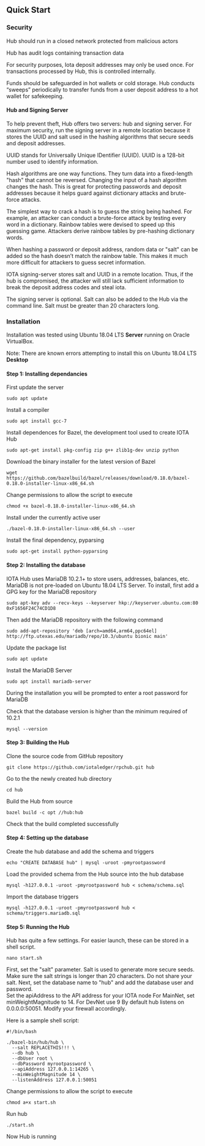 ## Quick Start
### Security

Hub should run in a closed network protected from malicious actors

Hub has audit logs containing transaction data

For security purposes, Iota deposit addresses may only be used once.  For transactions processed by Hub, this is controlled internally. 

Funds should be safeguarded in hot wallets or cold storage.  Hub conducts “sweeps” periodically to transfer funds from a user deposit address to a hot wallet for safekeeping.    

#### Hub and Signing Server
To help prevent theft, Hub offers two servers:  hub and signing server.  For maximum security, run the signing server in a remote location because it stores the UUID and salt used in the hashing algorithms that secure seeds and deposit addresses.

UUID stands for Universally Unique IDentifier (UUID).  UUID is a 128-bit number used to identify information.

Hash algorithms are one way functions. They turn data into a fixed-length "hash" that cannot be reversed.  Changing the input of a hash algorithm changes the hash.  This is great for protecting passwords and deposit addresses because it helps guard against dictionary attacks and brute-force attacks.

The simplest way to crack a hash is to guess the string being hashed.  For example, an attacker can conduct a brute-force attack by testing every word in a dictionary.  Rainbow tables were devised to speed up this guessing game.  Attackers derive rainbow tables by pre-hashing dictionary words.

When hashing a password or deposit address, random data or "salt" can be added so the hash doesn’t match the rainbow table.  This makes it much more difficult for attackers to guess secret information.

IOTA signing-server stores salt and UUID in a remote location.  Thus, if the hub is compromised, the attacker will still lack sufficient information to break the deposit address codes and steal iota. 

The signing server is optional.  Salt can also be added to the Hub via the command line.  Salt must be greater than 20 characters long.

### Installation

Installation was tested using Ubuntu 18.04 LTS **Server** running on Oracle VirtualBox.

Note:  There are known errors attempting to install this on Ubuntu 18.04 LTS **Desktop**

#### Step 1: Installing dependancies

First update the server

```sudo apt update```

Install a compiler

```sudo apt install gcc-7```

Install dependences for Bazel, the development tool used to create IOTA Hub

```sudo apt-get install pkg-config zip g++ zlib1g-dev unzip python```

Download the binary installer for the latest version of Bazel

```wget https://github.com/bazelbuild/bazel/releases/download/0.18.0/bazel-0.18.0-installer-linux-x86_64.sh```

Change permissions to allow the script to execute

```chmod +x bazel-0.18.0-installer-linux-x86_64.sh```

Install under the currently active user 

```./bazel-0.18.0-installer-linux-x86_64.sh --user```

Install the final dependency, pyparsing

```sudo apt-get install python-pyparsing```

#### Step 2: Installing the database

IOTA Hub uses MariaDB 10.2.1+ to store users, addresses, balances, etc.
MariaDB is not pre-loaded on Ubuntu 18.04 LTS Server.  To install, first add a GPG key for the MariaDB repository

```sudo apt-key adv --recv-keys --keyserver hkp://keyserver.ubuntu.com:80 0xF1656F24C74CD1D8```

Then add the MariaDB repository with the following command

```sudo add-apt-repository 'deb [arch=amd64,arm64,ppc64el] http://ftp.utexas.edu/mariadb/repo/10.3/ubuntu bionic main'```

Update the package list

```sudo apt update```

Install the MariaDB Server

```sudo apt install mariadb-server```

During the installation you will be prompted to enter a root password for MariaDB

Check that the database version is higher than the minimum required of 10.2.1

```mysql --version```

#### Step 3: Building the Hub

Clone the source code from GitHub repository

```git clone https://github.com/iotaledger/rpchub.git hub```

Go to the the newly created hub directory

```cd hub```

Build the Hub from source

```bazel build -c opt //hub:hub```

Check that the build completed successfully

#### Step 4: Setting up the database

Create the hub database and add the schema and triggers

```echo "CREATE DATABASE hub" | mysql -uroot -pmyrootpassword```

Load the provided schema from the Hub source into the hub database

```mysql -h127.0.0.1 -uroot -pmyrootpassword hub < schema/schema.sql```

Import the database triggers

```mysql -h127.0.0.1 -uroot -pmyrootpassword hub < schema/triggers.mariadb.sql```

#### Step 5: Running the Hub

Hub has quite a few settings.  For easier launch, these can be stored in a shell script. 

```nano start.sh```

First, set the "salt" parameter. Salt is used to generate more secure seeds.  Make sure the salt strings is longer than 20 characters.  Do not share your salt.
Next, set the database name to "hub" and add the database user and password.  
Set the apiAddress to the API address for your IOTA node
For MainNet, set minWeightMagnitude to 14.  For DevNet use 9
By default hub listens on 0.0.0.0:50051.  Modify your firewall accordingly.

Here is a sample shell script:

```
#!/bin/bash

./bazel-bin/hub/hub \
  --salt REPLACETHIS!!! \
  --db hub \
  --dbUser root \
  --dbPassword myrootpassword \
  --apiAddress 127.0.0.1:14265 \
  --minWeightMagnitude 14 \
  --listenAddress 127.0.0.1:50051
```

Change permissions to allow the script to execute

```chmod a+x start.sh```

Run hub

```./start.sh```

Now Hub is running 
